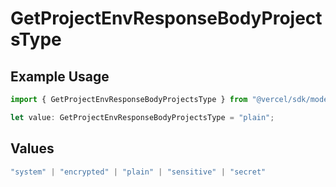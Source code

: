 # GetProjectEnvResponseBodyProjectsType

## Example Usage

```typescript
import { GetProjectEnvResponseBodyProjectsType } from "@vercel/sdk/models/getprojectenvop.js";

let value: GetProjectEnvResponseBodyProjectsType = "plain";
```

## Values

```typescript
"system" | "encrypted" | "plain" | "sensitive" | "secret"
```